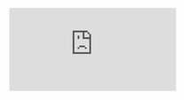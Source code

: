 <!-- ### Hi there 👋
**Humble2021/Humble2021** is a ✨ _special_ ✨ repository because its `README.md` (this file) appears on your GitHub profile.

Here are some ideas to get you started:

- 🔭 I’m currently working on ...
- 🌱 I’m currently learning ...
- 👯 I’m looking to collaborate on ...
- 🤔 I’m looking for help with ...
- 💬 Ask me about ...
- 📫 How to reach me: ...
- 😄 Pronouns: ...
- ⚡ Fun fact: ...
-->

<figure>
  <embed src="https://wakatime.com/share/@NerfeGuns/d160ea5f-22d7-4b3f-81af-905b153c949b.svg">
</figure>
